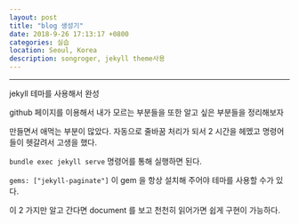 ```yaml
---
layout: post
title: "blog 생성기"
date: 2018-9-26 17:13:17 +0800
categories: 실습
location: Seoul, Korea
description: songroger, jekyll theme사용
---
```


---

jekyll 테마를 사용해서 완성

github 페이지를 이용해서 내가 모르는 부분들을 또한 알고 싶은 부분들을 정리해보자

만들면서 애먹는 부분이 많았다. 자동으로 줄바꿈 처리가 되서 2 시간을 헤멨고 명령어 들이 헷갈려서 고생을 했다.

`bundle exec jekyll serve` 명령어를 통해 실행하면 된다.

`gems: ["jekyll-paginate"]` 이 gem 을 항상 설치해 주어야 테마를 사용할 수가 있다.

이 2 가지만 알고 간다면 document 를 보고 천천히 읽어가면 쉽게 구현이 가능하다.
